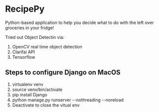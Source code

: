 # RecipePy
Python-based application to help you decide what to do with the left over groceries in your fridge!

Tried out Object Detectin via:

1. OpenCV real time object detection
2. Clarifai API
3. Tensorflow

## Steps to configure Django on MacOS
1. virtualenv venv
2. source venv/bin/activate
3. pip install Django
4. python manage.py runserver --nothreading --noreload
5. Deactivate to close the vitual env 